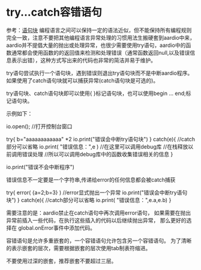 # try...catch容错语句

 参考：[语句块](the%20language/statements/blocks) 编程语言之间可以保持一定的语法近似，但不能保持所有编程规则完全一致，注意不要把其他编程语言异常处理的习惯用法生搬硬套到aardio中来，aardio并不提倡大量的抛出或处理异常，也很少需要使用try语句，aardio中的函数通常都会使用函数的的返回值来检测和处理错误（通常函数返回null,以及错误信息表示出错），这种方式写出来的代码也非常的简洁并易于维护。

try语句尝试执行一个语句块，遇到错误则退出try语句块而不是中断aardio程序。
如果使用了catch语句块就可以捕获异常(catch语句块是可选的)。

try语句块、catch语句块即可以使用{ }标记语句块，也可以使用begin ... end;标记语句块。

示例如下：

io.open(); //打开控制台窗口

try{
b="aaaaaaaaaaaa" *2
io.print("错误会中断try语句块")
}
catch(e){ //catch部分可以省略
io.print( "错误信息：",e )
//在这里可以调用debug库
//在栈释放以前调用错误处理 
//所以可以调用debug库中的函数收集错误相关的信息
}

io.print("错误不会中断程序")

错误信息不一定要是一个字符串,传递给error的任何信息都会被catch捕获

try{
error( {a=2;b=3} ) //error显式抛出一个异常
io.print("错误会中断try语句块")
}
catch(e){ //catch部分可以省略
io.print( "错误信息：",e.a,e.b) 
}

需要注意的是：aardio禁止在catch语句中再次调用error语句，
如果需要在抛出异常前插入一些代码，在执行这些插入的代码以后继续抛出异常，
那么更好的选择在 global.onError事件中添加代码。

容错语句是允许多重嵌套的，一个容错语句允许包含另一个容错语句。
为了清晰的表示嵌套的层次，需要根据嵌套的层次使用tab制表符缩进。

 不要使用过深的嵌套，推荐嵌套不要超过三层。
